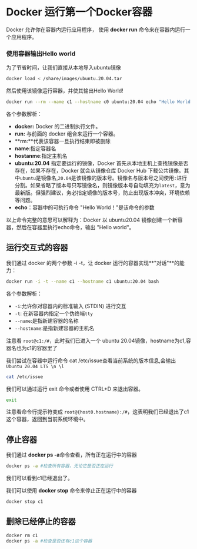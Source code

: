 # Docker 运行第一个Docker容器

Docker 允许你在容器内运行应用程序， 使用 **docker run** 命令来在容器内运行一个应用程序。

### 使用容器输出Hello world

为了节省时间，让我们直接从本地导入ubuntu镜像

```bash
docker load < /share/images/ubuntu.20.04.tar
```

然后使用该镜像运行容器，并使其输出Hello World!

```bash
docker run --rm --name c1 --hostname c0 ubuntu:20.04 echo "Hello World!"
```

各个参数解析：

- **docker:** Docker 的二进制执行文件。
- **run:** 与前面的 docker 组合来运行一个容器。
- **rm:**代表该容器一旦执行结束即被删除
- **name**:指定容器名
- **hostanme**:指定主机名
- **ubuntu:20.04** 指定要运行的镜像，Docker 首先从本地主机上查找镜像是否存在，如果不存在，Docker 就会从镜像仓库 Docker Hub 下载公共镜像。其中`ubuntu`是镜像名,`20.04`是该镜像的版本号。镜像名与版本号之间使用`:`进行分割。如果省略了版本号只写镜像名，则镜像版本号自动填充为`latest`，意为最新版。但强烈建议，务必指定镜像的版本号，防止出现版本冲突，环境依赖等问题。
- **echo**：容器中的可执行命令 "Hello World！"是该命令的参数

以上命令完整的意思可以解释为：Docker 以 ubuntu20.04 镜像创建一个新容器，然后在容器里执行echo命令，输出 "Hello world"。

## 运行交互式的容器

我们通过 docker 的两个参数 -i -t，让 docker 运行的容器实现**"对话"**的能力：

```bash
docker run -i -t --name c1 --hostname c1 ubuntu:20.04 bash
```

各个参数解析：

- `-i`:允许你对容器内的标准输入 (STDIN) 进行交互
- `-t`: 在新容器内指定一个伪终端`tty`
- `--name`:是指新建容器的名称
- `--hostname`:是指新建容器的主机名

注意看 `root@c1:/#`，此时我们已进入一个 ubuntu 20.04镜像，hostname为c1,容器名也为c1的容器里了

我们尝试在容器中运行命令 cat /etc/issue查看当前系统的版本信息,会输出 `Ubuntu 20.04 LTS \n \l`

```bash
cat /etc/issue
```

我们可以通过运行 exit 命令或者使用 CTRL+D 来退出容器。

```bash
exit
```

注意看命令行提示符变成 `root@{host0.hostname}:/#`，这表明我们已经退出了c1这个容器，返回到当前系统环境中。

## 停止容器

我们通过 **docker ps -a**命令查看，所有正在运行中的容器

```bash
docker ps -a #检查所有容器，无论它是否正在运行
```

我们可以看到c1已经退出了。

我们可以使用 **docker stop** 命令来停止正在运行中的容器

```bash
docker stop c1
```

## 删除已经停止的容器

```bash
docker rm c1
docker ps -a #检查是否还有c1这个容器
```
